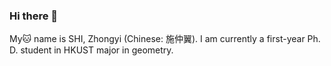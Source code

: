 ### Hi there 👋

<!--
**Catta-pilosa/Catta-pilosa** is a ✨ _special_ ✨ repository because its `README.md` (this file) appears on your GitHub profile.

Here are some ideas to get you started:

- 🔭 I’m currently working on ...
- 🌱 I’m currently learning ...
- 👯 I’m looking to collaborate on ...
- 🤔 I’m looking for help with ...
- 💬 Ask me about ...
- 📫 How to reach me: ...
- 😄 Pronouns: ...
- ⚡ Fun fact: ...
-->

My🐱 name is SHI, Zhongyi (Chinese: 施仲翼<!--; IPA:[ʂʅ tʂɔŋ i]-->). I am currently a first-year Ph. D. student in HKUST major in geometry. 
